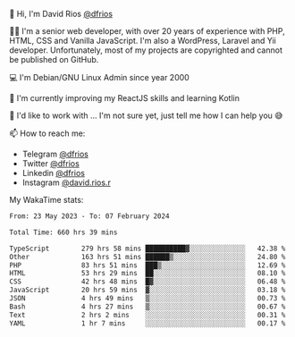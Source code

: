 👋 Hi, I'm David Rios [@dfrios](https://github.com/dfrios)

👨‍💻 I'm a senior web developer, with over 20 years of experience with PHP, HTML, CSS and Vanilla JavaScript. I'm also a WordPress, Laravel and Yii developer. Unfortunately, most of my projects are copyrighted and cannot be published on GitHub.

💻 I'm Debian/GNU Linux Admin since year 2000

🌱 I'm currently improving my ReactJS skills and learning Kotlin

💞️ I'd like to work with ... I'm not sure yet, just tell me how I can help you 😅


📫 How to reach me:
* Telegram [@dfrios](https://t.me/dfrios)
* Twitter [@dfrios](https://twitter.com/dfrios)
* Linkedin [@dfrios](https://linkedin.com/in/dfrios)
* Instagram [@david.rios.r](https://instagram.com/david.rios.r)



My WakaTime stats:
<!--START_SECTION:waka-->

```txt
From: 23 May 2023 - To: 07 February 2024

Total Time: 660 hrs 39 mins

TypeScript        279 hrs 58 mins ██████████▓░░░░░░░░░░░░░░   42.38 %
Other             163 hrs 51 mins ██████▒░░░░░░░░░░░░░░░░░░   24.80 %
PHP               83 hrs 51 mins  ███▒░░░░░░░░░░░░░░░░░░░░░   12.69 %
HTML              53 hrs 29 mins  ██░░░░░░░░░░░░░░░░░░░░░░░   08.10 %
CSS               42 hrs 48 mins  █▓░░░░░░░░░░░░░░░░░░░░░░░   06.48 %
JavaScript        20 hrs 59 mins  ▓░░░░░░░░░░░░░░░░░░░░░░░░   03.18 %
JSON              4 hrs 49 mins   ▒░░░░░░░░░░░░░░░░░░░░░░░░   00.73 %
Bash              4 hrs 27 mins   ▒░░░░░░░░░░░░░░░░░░░░░░░░   00.67 %
Text              2 hrs 2 mins    ░░░░░░░░░░░░░░░░░░░░░░░░░   00.31 %
YAML              1 hr 7 mins     ░░░░░░░░░░░░░░░░░░░░░░░░░   00.17 %
```

<!--END_SECTION:waka-->
